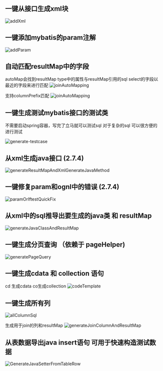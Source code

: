 ## 一键从接口生成xml块
![addXml](https://coding.net/u/gejun123456/p/MyBatisCodeHelper-Pro/git/raw/master/screenshots/generateXmlFromMapper.gif)

## 一键添加mybatis的param注解
![addParam](https://coding.net/u/gejun123456/p/MyBatisCodeHelper-Pro/git/raw/master/screenshots/addParamForOneClick.gif)

## 自动匹配resultMap中的字段
autoMap会找到resultMap type中的属性与resultMap引用的sql select的字段以最近的字段来进行匹配
![joinAutoMapping](https://coding.net/u/gejun123456/p/MyBatisCodeHelper-Pro/git/raw/master/screenshots/joinAutoMapping.gif)

支持columnPrefix匹配
![joinAutoMapping](https://coding.net/u/gejun123456/p/MyBatisCodeHelper-Pro/git/raw/master/screenshots/joinAutoMapping.gif)

## 一键生成测试mybatis接口的测试类 

不需要启动spring容器，写完了立马就可以测试sql  对于复杂的sql 可以很方便的进行测试 

![generate-testcase](https://coding.net/u/gejun123456/p/MyBatisCodeHelper-Pro/git/raw/master/screenshots/generateTestCaseByClick.gif)

## 从xml生成java接口 (2.7.4)
![generateResultMapAndXmlGenerateJavaMethod](https://coding.net/u/gejun123456/p/MyBatisCodeHelper-Pro/git/raw/master/screenshots/generateResultMapAndXmlGenerateJavaMethod.gif)

## 一键修复param和ognl中的错误 (2.7.4)
![paramOrIftestQuickFix](https://coding.net/u/gejun123456/p/MyBatisCodeHelper-Pro/git/raw/master/screenshots/paramOrIftestQuickFix.gif)


## 从xml中的sql推导出要生成的java类 和 resultMap 

![generateJavaClassAndResultMap](https://coding.net/u/gejun123456/p/MyBatisCodeHelper-Pro/git/raw/master/screenshots/generateJavaClassAndResultMap.gif)


## 一键生成分页查询 （依赖于 pageHelper)

![generatePageQuery](https://coding.net/u/gejun123456/p/MyBatisCodeHelper-Pro/git/raw/master/screenshots/generatePageQuery.gif)


## 一键生成cdata 和 collection 语句

cd 生成cdata co生成collection 
![codeTemplate](https://coding.net/u/gejun123456/p/MyBatisCodeHelper-Pro/git/raw/master/screenshots/codeTemplate.gif)

## 一键生成所有列 
![allColumnSql](https://coding.net/u/gejun123456/p/MyBatisCodeHelper-Pro/git/raw/master/screenshots/allColumnSql.gif)

生成用于join的列和resultMap
![generateJoinColumnAndResultMap](https://coding.net/u/gejun123456/p/MyBatisCodeHelper-Pro/git/raw/master/screenshots/generateJoinColumnAndResultMap.gif)

## 从表数据导出java insert语句 可用于快速构造测试数据
![GenerateJavaSetterFromTableRow](https://coding.net/u/gejun123456/p/MyBatisCodeHelper-Pro/git/raw/master/screenshots/GenerateJavaSetterFromTableRow.gif)



